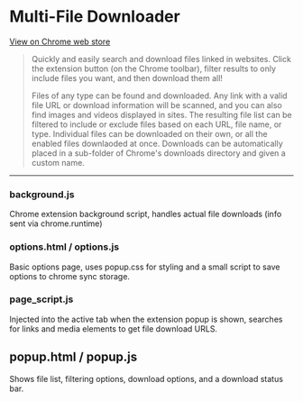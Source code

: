 # Multi-File Downloader

[View on Chrome web store](https://chrome.google.com/webstore/detail/multi-file-downloader/dpecplbkinpdbedgejddhepkgcppgchk)

> Quickly and easily search and download files linked in websites.
Click the extension button (on the Chrome toolbar), filter results to only include files you want, and then download them all!
>
>Files of any type can be found and downloaded. Any link with a valid file URL or download information will be scanned, and you can also find images and videos displayed in sites.
The resulting file list can be filtered to include or exclude files based on each URL, file name, or type.
Individual files can be downloaded on their own, or all the enabled files downlaoded at once.
Downloads can be automatically placed in a sub-folder of Chrome's downloads directory and given a custom name.

---

### background.js
Chrome extension background script, handles actual file downloads (info sent via chrome.runtime)

### options.html / options.js
Basic options page, uses popup.css for styling and a small script to save options to chrome sync storage.

### page_script.js
Injected into the active tab when the extension popup is shown, searches for links and media elements to get file download URLS.

## popup.html / popup.js
Shows file list, filtering options, download options, and a download status bar.

